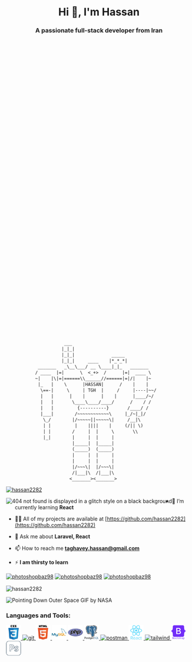 
<h1 align="center">Hi 👋, I'm Hassan</h1>
<h3 align="center">A passionate full-stack developer from Iran</h3>

<p style="height:800px; width:100%">

                          ___
                         |_|_|
                         |_|_|              _____
                         |_|_|     ____    |*_*_*|
                _______   _\__\___/ __ \____|_|_   _______
               / ____  |=|      \  <_+>  /      |=|  ____ \
               ~|    |\|=|======\\______//======|=|/|    |~
                |_   |    \      |HASSAN|      /    |    |
                 \==-|     \     | TGH  |     /     |----|~~/
                 |   |      |    |      |    |      |____/~/
                 |   |       \____\____/____/      /    / /
                 |   |         {----------}       /____/ /
                 |___|        /~~~~~~~~~~~~\     |_/~|_|/
                  \_/        |/~~~~~||~~~~~\|     /__|\
                  | |         |    ||||    |     (/|| \)
                  | |        /     |  |     \       \\
                  |_|        |     |  |     |
                             |_____|  |_____|
                             (_____)  (_____)
                             |     |  |     |
                             |     |  |     |
                             |/~~~\|  |/~~~\|
                             /|___|\  /|___|\
                            <_______><_______>

</p>


<p align="left" style="width:85%; display: flex; flex-wrap: wrap; gap: 10px;">
  <a href="https://github.com/hassan2282">
    <img src="https://github-profile-trophy.vercel.app/?username=hassan2282" alt="hassan2282" />
  </a>
  <!-- Add more elements here if needed -->
</p>

<img src="https://media.tenor.com/IHdlTRsmcS4AAAAM/404.gif" align="left" alt="404 not found is displayed in a glitch style on a black background" loading="lazy">

- 🌱 I’m currently learning **React**

- 👨‍💻 All of my projects are available at [https://github.com/hassan2282](https://github.com/hassan2282)

- 💬 Ask me about **Laravel, React**

- 📫 How to reach me **taghavey.hassan@gmail.com**

- ⚡ **I am thirsty to learn**

<p align="left">
<a href="https://linkedin.com/in/photoshopbaz98" target="blank"><img align="center" src="https://raw.githubusercontent.com/rahuldkjain/github-profile-readme-generator/master/src/images/icons/Social/linked-in-alt.svg" alt="photoshopbaz98" height="30" width="40" /></a>
<a href="https://fb.com/photoshopbaz98" target="blank"><img align="center" src="https://raw.githubusercontent.com/rahuldkjain/github-profile-readme-generator/master/src/images/icons/Social/facebook.svg" alt="photoshopbaz98" height="30" width="40" /></a>
<a href="https://instagram.com/photoshopbaz98" target="blank"><img align="center" src="https://raw.githubusercontent.com/rahuldkjain/github-profile-readme-generator/master/src/images/icons/Social/instagram.svg" alt="photoshopbaz98" height="30" width="40" /></a>
</p>


<p><img align="center" src="https://github-readme-stats.vercel.app/api/top-langs?username=hassan2282&show_icons=true&locale=en&layout=compact" alt="hassan2282" /></p>

<!-- <p><img align="center" src="https://github-readme-streak-stats.herokuapp.com/?user=hassan2282&" alt="hassan2282" /></p> -->


<img class="giphy-gif-img giphy-img-loaded" src="https://media4.giphy.com/media/v1.Y2lkPTc5MGI3NjExZHU4ZmljbWN1Z3M1cGJ3ODQ4MDJrMWpsZXN3MnV6OWEzajRpcHhxdSZlcD12MV9pbnRlcm5hbF9naWZfYnlfaWQmY3Q9Zw/Js7cqIkpxFy0bILFFA/giphy.gif" style="background:rgba(0,0,0,0)" alt="Pointing Down Outer Space GIF by NASA">


<h3 align="left">Languages and Tools:</h3>
<p align="left">  <a href="https://www.w3schools.com/css/" target="_blank" rel="noreferrer"> <img src="https://raw.githubusercontent.com/devicons/devicon/master/icons/css3/css3-original-wordmark.svg" alt="css3" width="40" height="40"/> </a> <a href="https://git-scm.com/" target="_blank" rel="noreferrer"> <img src="https://www.vectorlogo.zone/logos/git-scm/git-scm-icon.svg" alt="git" width="40" height="40"/> </a> <a href="https://www.w3.org/html/" target="_blank" rel="noreferrer"> <img src="https://raw.githubusercontent.com/devicons/devicon/master/icons/html5/html5-original-wordmark.svg" alt="html5" width="40" height="40"/> </a> <a href="https://laravel.com/" target="_blank" rel="noreferrer"> </a> <a href="https://www.mysql.com/" target="_blank" rel="noreferrer"> <img src="https://raw.githubusercontent.com/devicons/devicon/master/icons/mysql/mysql-original-wordmark.svg" alt="mysql" width="40" height="40"/> </a>  <a href="https://www.php.net" target="_blank" rel="noreferrer"> <img src="https://raw.githubusercontent.com/devicons/devicon/master/icons/php/php-original.svg" alt="php" width="40" height="40"/> </a> <a href="https://www.postgresql.org" target="_blank" rel="noreferrer"> <img src="https://raw.githubusercontent.com/devicons/devicon/master/icons/postgresql/postgresql-original-wordmark.svg" alt="postgresql" width="40" height="40"/> </a> <a href="https://postman.com" target="_blank" rel="noreferrer"> <img src="https://www.vectorlogo.zone/logos/getpostman/getpostman-icon.svg" alt="postman" width="40" height="40"/> </a> <a href="https://reactjs.org/" target="_blank" rel="noreferrer"> <img src="https://raw.githubusercontent.com/devicons/devicon/master/icons/react/react-original-wordmark.svg" alt="react" width="40" height="40"/> </a> <a href="https://tailwindcss.com/" target="_blank" rel="noreferrer"> <img src="https://www.vectorlogo.zone/logos/tailwindcss/tailwindcss-icon.svg" alt="tailwind" width="40" height="40"/> </a><a href="https://getbootstrap.com" target="_blank" rel="noreferrer"> <img src="https://raw.githubusercontent.com/devicons/devicon/master/icons/bootstrap/bootstrap-plain-wordmark.svg" alt="bootstrap" width="40" height="40"/> </a> <a href="https://www.photoshop.com/en" target="_blank" rel="noreferrer"> <img src="https://raw.githubusercontent.com/devicons/devicon/master/icons/photoshop/photoshop-line.svg" alt="photoshop" width="40" height="40"/> </a> </p>

